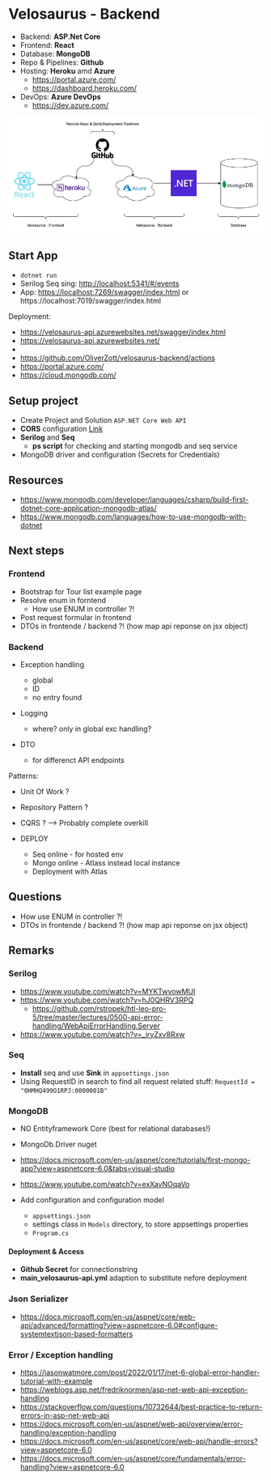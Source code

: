 ﻿# Velosaurus - Backend

- Backend: **ASP.Net Core**
- Frontend: **React**
- Database: **MongoDB**
- Repo & Pipelines: **Github**
- Hosting: **Heroku** amd **Azure**
    - <https://portal.azure.com/>
    - <https://dashboard.heroku.com/>
- DevOps: **Azure DevOps**
    - <https://dev.azure.com/>

![Project Structure](velosaurus_architecture.jpg)

## Start App

- `dotnet run`
- Serilog Seq sing: <http://localhost:5341/#/events>
- App: <https://localhost:7269/swagger/index.html> or https://localhost:7019/swagger/index.html

Deployment:

- <https://velosaurus-api.azurewebsites.net/swagger/index.html>
- <https://velosaurus-api.azurewebsites.net/>
-
- <https://github.com/OliverZott/velosaurus-backend/actions>
- <https://portal.azure.com/>
- <https://cloud.mongodb.com/>

## Setup project

- Create Project and Solution `ASP.NET Core Web API`
- **CORS** configuration [Link](https://docs.microsoft.com/en-us/aspnet/core/security/cors?view=aspnetcore-6.0)
- **Serilog** and **Seq**
    - **ps script** for checking and starting mongodb and seq service
- MongoDB driver and configuration (Secrets for Credentials)

## Resources

- <https://www.mongodb.com/developer/languages/csharp/build-first-dotnet-core-application-mongodb-atlas/>
- <https://www.mongodb.com/languages/how-to-use-mongodb-with-dotnet>

## Next steps

### Frontend

- Bootstrap for Tour list example page
- Resolve enum in forntend
    - How use ENUM in controller ?!
- Post request formular in frontend
- DTOs in frontende / backend ?! (how map api reponse on jsx object)

### Backend

- Exception handling
    - global
    - ID
    - no entry found

- Logging
    - where? only in global exc handling?

- DTO
    - for differenct API endpoints

Patterns:

- Unit Of Work ?
- Repository Pattern ?
- CQRS ? --> Probably complete overkill

- DEPLOY
    - Seq online - for hosted env
    - Mongo online - Atlass instead local instance
    - Deployment with Atlas

## Questions

- How use ENUM in controller ?!
- DTOs in frontende / backend ?! (how map api reponse on jsx object)

## Remarks

### Serilog

- <https://www.youtube.com/watch?v=MYKTwvowMUI>
- <https://www.youtube.com/watch?v=hJ0QHRV3RPQ>
    - <https://github.com/rstropek/htl-leo-pro-5/tree/master/lectures/0500-api-error-handling/WebApiErrorHandling.Server>
- <https://www.youtube.com/watch?v=_iryZxv8Rxw>

### Seq

- **Install** seq and use **Sink** in `appsettings.json`
- Using RequestID in search to find all request related stuff: `RequestId = "0HMHQ499O1RPJ:0000001B"`

### MongoDB

- NO Entityframework Core (best for relational databases!)
- MongoDb.Driver nuget
- <https://docs.microsoft.com/en-us/aspnet/core/tutorials/first-mongo-app?view=aspnetcore-6.0&tabs=visual-studio>
- <https://www.youtube.com/watch?v=exXavNOqaVo>

- Add configuration and configuration model
    - `appsettings.json`
    - settings class in `Models` directory, to store appsettings properties
    - `Program.cs`

#### Deployment & Access

- **Github Secret** for connectionstring
- **main_velosaurus-api.yml** adaption to substitute nefore deployment

### Json Serializer

- <https://docs.microsoft.com/en-us/aspnet/core/web-api/advanced/formatting?view=aspnetcore-6.0#configure-systemtextjson-based-formatters>

### Error / Exception handling

- <https://jasonwatmore.com/post/2022/01/17/net-6-global-error-handler-tutorial-with-example>
- <https://weblogs.asp.net/fredriknormen/asp-net-web-api-exception-handling>
- <https://stackoverflow.com/questions/10732644/best-practice-to-return-errors-in-asp-net-web-api>
- <https://docs.microsoft.com/en-us/aspnet/web-api/overview/error-handling/exception-handling>
- <https://docs.microsoft.com/en-us/aspnet/core/web-api/handle-errors?view=aspnetcore-6.0>
- <https://docs.microsoft.com/en-us/aspnet/core/fundamentals/error-handling?view=aspnetcore-6.0>
